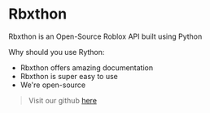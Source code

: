 # Rbxthon

Rbxthon is an Open-Source Roblox API built using Python

Why should you use Rython:
- Rbxthon offers amazing documentation
- Rbxthon is super easy to use
- We're open-source

> Visit our github [here](https://github.com/gordxn/RbxThon)
